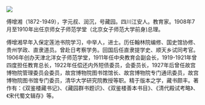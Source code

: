 ![](https://s2.loli.net/2022/08/12/tFK3TVWC6OZfx5r.jpg)

傅增湘（1872-1949），字元叔、润沉，号藏园。四川江安人。教育家。1908年7月至1910年出任京师女子师范学堂（北京女子师范大学前身)总理。

傅增湘早年入保定莲池书院学习，中举人，进士。历任翰林院编修、国史馆协修、贵州学政、直隶道员。曾赴日考察学务。回国后任直隶提学史、顺天乡试同考官。1906年创办天津北洋女子师范学堂，1911年任中央教育会副会长，1919-1921年曾四度担任教育总长，1922年任偿还内外短债委员，会委员长，1927年后曾任故宫博物院管理委员会委员，故宫博物院图书馆馆长、故宫博物院专门通讯委员，故宫博物院图书馆专门委员，清华大学研究院教授等职。精于版本之学，藏书颇丰。著作有：《双鉴楼藏书记》、《藏园群书题识》、《双鉴楼善本书目》、《清代殿试考略》、《宋代蜀文辑存》等。